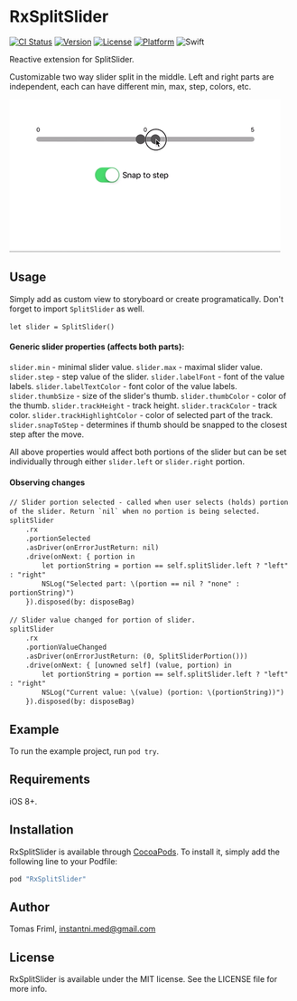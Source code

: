 # RxSplitSlider

[![CI Status](http://img.shields.io/travis/3ph/SplitSlider.svg?style=flat)](https://travis-ci.org/3ph/RxSplitSlider)
[![Version](https://img.shields.io/cocoapods/v/SplitSlider.svg?style=flat)](http://cocoapods.org/pods/RxSplitSlider)
[![License](https://img.shields.io/cocoapods/l/SplitSlider.svg?style=flat)](http://cocoapods.org/pods/RxSplitSlider)
[![Platform](https://img.shields.io/cocoapods/p/SplitSlider.svg?style=flat)](http://cocoapods.org/pods/RxSplitSlider)
![Swift](https://img.shields.io/badge/in-swift4.0-orange.svg)

Reactive extension for SplitSlider.

Customizable two way slider split in the middle. Left and right parts are independent, each can have different min,
max, step, colors, etc.

<img src="./screenshot.gif" alt="Screenshot" />

## Usage

Simply add as custom view to storyboard or create programatically. Don't forget to import `SplitSlider` as well.

`let slider = SplitSlider()`

#### Generic slider properties (affects both parts):

`slider.min` - minimal slider value.
`slider.max` - maximal slider value.
`slider.step` - step value of the slider.
`slider.labelFont` - font of the value labels.
`slider.labelTextColor` - font color of the value labels.
`slider.thumbSize` - size of the slider's thumb.
`slider.thumbColor` - color of the thumb.
`slider.trackHeight` - track height.
`slider.trackColor` - track color.
`slider.trackHighlightColor` - color of selected part of the track.
`slider.snapToStep` - determines if thumb should be snapped to the closest step after the move.

All above properties would affect both portions of the slider but can be set individually through either `slider.left` or `slider.right` portion.

#### Observing changes
```
// Slider portion selected - called when user selects (holds) portion of the slider. Return `nil` when no portion is being selected.
splitSlider
    .rx
    .portionSelected
    .asDriver(onErrorJustReturn: nil)
    .drive(onNext: { portion in
        let portionString = portion == self.splitSlider.left ? "left" : "right"
        NSLog("Selected part: \(portion == nil ? "none" : portionString)")
    }).disposed(by: disposeBag)
    
// Slider value changed for portion of slider.
splitSlider
    .rx
    .portionValueChanged
    .asDriver(onErrorJustReturn: (0, SplitSliderPortion()))
    .drive(onNext: { [unowned self] (value, portion) in
        let portionString = portion == self.splitSlider.left ? "left" : "right"
        NSLog("Current value: \(value) (portion: \(portionString))")
    }).disposed(by: disposeBag)
```
## Example

To run the example project, run `pod try`.

## Requirements
iOS 8+.

## Installation

RxSplitSlider is available through [CocoaPods](http://cocoapods.org). To install
it, simply add the following line to your Podfile:

```ruby
pod "RxSplitSlider"
```

## Author

Tomas Friml, instantni.med@gmail.com

## License

RxSplitSlider is available under the MIT license. See the LICENSE file for more info.
